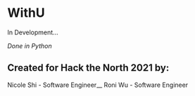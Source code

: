# WithU

In Development...

*Done in Python*

## Created for Hack the North 2021 by:

Nicole Shi - Software Engineer__
Roni Wu - Software Engineer